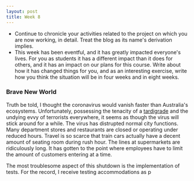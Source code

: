 ```yaml
---
layout: post
title: Week 8
---
```

* Continue to chronicle your activities related to the project on which you are now working, in detail. Treat the blog as its name's derivation implies.
* This week has been eventful, and it has greatly impacted everyone's lives. For you as students it has a different impact than it does for others, and it has an impact on our plans for this course. Write about how it has changed things for you, and as an interesting exercise, write how you think the situation will be in four weeks and in eight weeks.
###  Brave New World

  Truth be told, I thought the coronavirus would vanish faster than Australia's ecosystems. Unfortunately, possessing the tenacity of a [tardigrade](https://en.wikipedia.org/wiki/Tardigrade) and the undying evvy of terrorists everywhere, it seems as though the virus will stick around for a while.
  The virus has distrupted normal city functions. Many department stores and restaurants are closed or operating under reduced hours. Travel is so scarce that train cars actually have a decent amount of seating room during rush hour. The lines at supermarkets are ridiculously long. It has gotten to
the point where employees have to limit the amount of customers entering at a time. 

The most troublesome aspect of this shutdown is the implementation of tests. For the record, I receive testing accommodations as p


